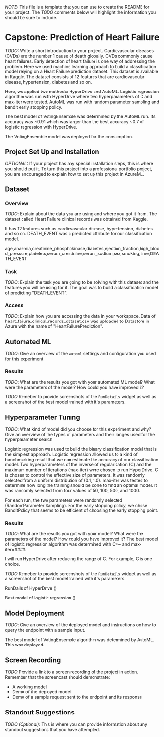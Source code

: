 *NOTE:* This file is a template that you can use to create the README for your project. The *TODO* comments below will highlight the information you should be sure to include.

# Capstone: Prediction of Heart Failure 

*TODO:* Write a short introduction to your project.
Cardiovascular diseases (CVDs) are the number 1 cause of death globally. 
CVDs commonly cause heart failures. 
Early detection of heart failure is one way of addressing the problem. 
Here we used machine learning approach to build a classification model relying on a Heart Failure prediction dataset. 
This dataset is available in Kaggle. 
The dataset consists of 12 features that are cardiovascular disease, hypertension, diabetes and so on.

Here, we applied two methods: HyperDrive and AutoML. 
Logistic regression algorithm was run with HyperDrive where two hyperparameters of C and max-iter were tested.
AutoML was run with random parameter sampling and bandit early stopping policy. 

The best model of VotingEnsemble was determined by the AutoML run. 
Its accuracy was ~0.91 which was larger than the best accuracy ~0.7 of logistic regression with HyperDrive.

The VotingEnsemble model was deployed for the consumption.


## Project Set Up and Installation
*OPTIONAL:* If your project has any special installation steps, this is where you should put it. To turn this project into a professional portfolio project, you are encouraged to explain how to set up this project in AzureML.

## Dataset

### Overview
*TODO*: Explain about the data you are using and where you got it from.
The dataset called Heart Failure clinical records was obtained from Kaggle. 

It has 12 features such as cardiovascular disease, hypertension, diabetes and so on. 
DEATH_EVENT was a predicted attribute for our classification model. 

age,anaemia,creatinine_phosphokinase,diabetes,ejection_fraction,high_blood_pressure,platelets,serum_creatinine,serum_sodium,sex,smoking,time,DEATH_EVENT

### Task
*TODO*: Explain the task you are going to be solving with this dataset and the features you will be using for it.
The goal was to build a classification model of predicting "DEATH_EVENT".

### Access
*TODO*: Explain how you are accessing the data in your workspace.
Data of heart_failure_clinical_records_dataset.csv was uploaded to Datastore in Azure with the name of "HeartFailurePrediction".

## Automated ML
*TODO*: Give an overview of the `automl` settings and configuration you used for this experiment

### Results
*TODO*: What are the results you got with your automated ML model? What were the parameters of the model? How could you have improved it?

*TODO* Remeber to provide screenshots of the `RunDetails` widget as well as a screenshot of the best model trained with it's parameters.

## Hyperparameter Tuning
*TODO*: What kind of model did you choose for this experiment and why? Give an overview of the types of parameters and their ranges used for the hyperparameter search

Logistic regression was used to build the binary classification model that is the simplest approach. 
Logistic regression allowed us to a kind of banchmarking result that we can estimate the accuracy of our classification model.
Two hyperparameters of the inverse of regularization (C) and the maximum number of iterations (max-iter) were chosen to run HyperDrive.
C is chosen to control the effective size of parameters.
It was randomly selected from a uniform distribution of (0.1, 1.0).
max-iter was tested to determine how long the training should be done to find an optimal model.
It was randomly selected from four values of 50, 100, 500, and 1000.

For each run, the two parameters were randomly selected (RandomParameter Sampling).
For the early stopping policy, we chose BanditPolicy that seems to be efficient of choosing the early stopping point.

### Results
*TODO*: What are the results you got with your model? What were the parameters of the model? How could you have improved it?
The best model of logistic regression algorithm was determined with C=~ and max-iter=####.

I will run HyperDrive after reducing the range of C. 
For example, C is one choice.

*TODO* Remeber to provide screenshots of the `RunDetails` widget as well as a screenshot of the best model trained with it's parameters.

RunDails of HyperDrive
()

Best model of logistic regression 
()

## Model Deployment
*TODO*: Give an overview of the deployed model and instructions on how to query the endpoint with a sample input.

The best model of VotingEnsemble algorithm was determined by AutoML. 
This was deployed.

## Screen Recording
*TODO* Provide a link to a screen recording of the project in action. Remember that the screencast should demonstrate:
- A working model
- Demo of the deployed  model
- Demo of a sample request sent to the endpoint and its response

## Standout Suggestions
*TODO (Optional):* This is where you can provide information about any standout suggestions that you have attempted.
